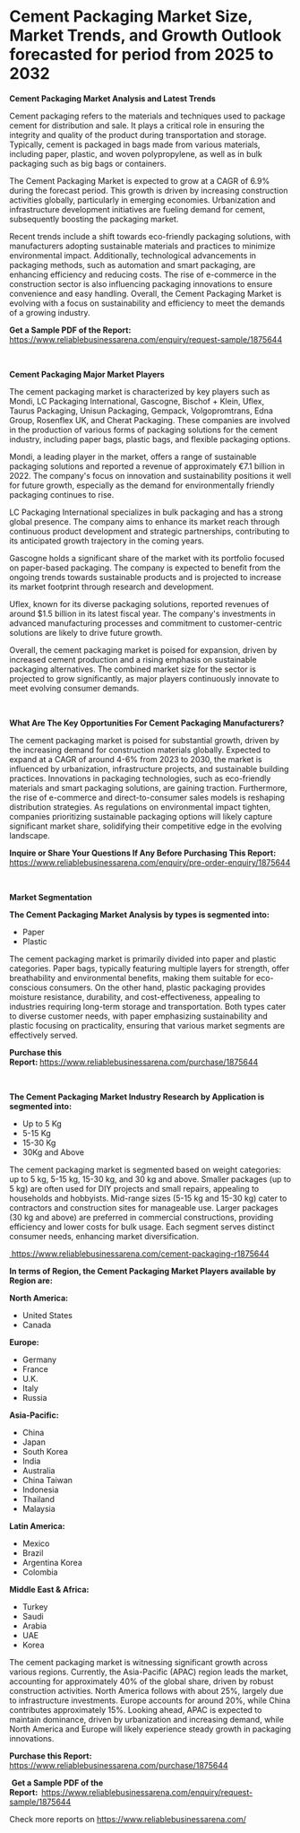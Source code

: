 <p><h1>Cement Packaging Market Size, Market Trends, and Growth Outlook forecasted for period from 2025 to 2032</h1></p><p><strong>Cement Packaging Market Analysis and Latest Trends</strong></p>
<p><p>Cement packaging refers to the materials and techniques used to package cement for distribution and sale. It plays a critical role in ensuring the integrity and quality of the product during transportation and storage. Typically, cement is packaged in bags made from various materials, including paper, plastic, and woven polypropylene, as well as in bulk packaging such as big bags or containers.</p><p>The Cement Packaging Market is expected to grow at a CAGR of 6.9% during the forecast period. This growth is driven by increasing construction activities globally, particularly in emerging economies. Urbanization and infrastructure development initiatives are fueling demand for cement, subsequently boosting the packaging market. </p><p>Recent trends include a shift towards eco-friendly packaging solutions, with manufacturers adopting sustainable materials and practices to minimize environmental impact. Additionally, technological advancements in packaging methods, such as automation and smart packaging, are enhancing efficiency and reducing costs. The rise of e-commerce in the construction sector is also influencing packaging innovations to ensure convenience and easy handling. Overall, the Cement Packaging Market is evolving with a focus on sustainability and efficiency to meet the demands of a growing industry.</p></p>
<p><strong>Get a Sample PDF of the Report:&nbsp;</strong> <a href="https://www.reliablebusinessarena.com/enquiry/request-sample/1875644?utm_campaign=1912&utm_medium=2&utm_source=Github&utm_content=ia&utm_term=30012025&utm_id=cement-packaging">https://www.reliablebusinessarena.com/enquiry/request-sample/1875644</a></p>
<p>&nbsp;</p>
<p><strong>Cement Packaging Major Market Players</strong></p>
<p><p>The cement packaging market is characterized by key players such as Mondi, LC Packaging International, Gascogne, Bischof + Klein, Uflex, Taurus Packaging, Unisun Packaging, Gempack, Volgopromtrans, Edna Group, Rosenflex UK, and Cherat Packaging. These companies are involved in the production of various forms of packaging solutions for the cement industry, including paper bags, plastic bags, and flexible packaging options.</p><p>Mondi, a leading player in the market, offers a range of sustainable packaging solutions and reported a revenue of approximately €7.1 billion in 2022. The company's focus on innovation and sustainability positions it well for future growth, especially as the demand for environmentally friendly packaging continues to rise.</p><p>LC Packaging International specializes in bulk packaging and has a strong global presence. The company aims to enhance its market reach through continuous product development and strategic partnerships, contributing to its anticipated growth trajectory in the coming years.</p><p>Gascogne holds a significant share of the market with its portfolio focused on paper-based packaging. The company is expected to benefit from the ongoing trends towards sustainable products and is projected to increase its market footprint through research and development.</p><p>Uflex, known for its diverse packaging solutions, reported revenues of around $1.5 billion in its latest fiscal year. The company's investments in advanced manufacturing processes and commitment to customer-centric solutions are likely to drive future growth.</p><p>Overall, the cement packaging market is poised for expansion, driven by increased cement production and a rising emphasis on sustainable packaging alternatives. The combined market size for the sector is projected to grow significantly, as major players continuously innovate to meet evolving consumer demands.</p></p>
<p>&nbsp;</p>
<p><strong>What Are The Key Opportunities For Cement Packaging Manufacturers?</strong></p>
<p><p>The cement packaging market is poised for substantial growth, driven by the increasing demand for construction materials globally. Expected to expand at a CAGR of around 4-6% from 2023 to 2030, the market is influenced by urbanization, infrastructure projects, and sustainable building practices. Innovations in packaging technologies, such as eco-friendly materials and smart packaging solutions, are gaining traction. Furthermore, the rise of e-commerce and direct-to-consumer sales models is reshaping distribution strategies. As regulations on environmental impact tighten, companies prioritizing sustainable packaging options will likely capture significant market share, solidifying their competitive edge in the evolving landscape.</p></p>
<p><strong>Inquire or Share Your Questions If Any Before Purchasing This Report:</strong> <a href="https://www.reliablebusinessarena.com/enquiry/pre-order-enquiry/1875644?utm_campaign=1912&utm_medium=2&utm_source=Github&utm_content=ia&utm_term=30012025&utm_id=cement-packaging">https://www.reliablebusinessarena.com/enquiry/pre-order-enquiry/1875644</a></p>
<p>&nbsp;</p>
<p><strong>Market Segmentation</strong></p>
<p><strong>The Cement Packaging Market Analysis by types is segmented into:</strong></p>
<p><ul><li>Paper</li><li>Plastic</li></ul></p>
<p><p>The cement packaging market is primarily divided into paper and plastic categories. Paper bags, typically featuring multiple layers for strength, offer breathability and environmental benefits, making them suitable for eco-conscious consumers. On the other hand, plastic packaging provides moisture resistance, durability, and cost-effectiveness, appealing to industries requiring long-term storage and transportation. Both types cater to diverse customer needs, with paper emphasizing sustainability and plastic focusing on practicality, ensuring that various market segments are effectively served.</p></p>
<p><strong>Purchase this Report:&nbsp;</strong><a href="https://www.reliablebusinessarena.com/purchase/1875644?utm_campaign=1912&utm_medium=2&utm_source=Github&utm_content=ia&utm_term=30012025&utm_id=cement-packaging">https://www.reliablebusinessarena.com/purchase/1875644</a></p>
<p>&nbsp;</p>
<p><strong>The Cement Packaging Market Industry Research by Application is segmented into:</strong></p>
<p><ul><li>Up to 5 Kg</li><li>5-15 Kg</li><li>15-30 Kg</li><li>30Kg and Above</li></ul></p>
<p><p>The cement packaging market is segmented based on weight categories: up to 5 kg, 5-15 kg, 15-30 kg, and 30 kg and above. Smaller packages (up to 5 kg) are often used for DIY projects and small repairs, appealing to households and hobbyists. Mid-range sizes (5-15 kg and 15-30 kg) cater to contractors and construction sites for manageable use. Larger packages (30 kg and above) are preferred in commercial constructions, providing efficiency and lower costs for bulk usage. Each segment serves distinct consumer needs, enhancing market diversification.</p></p>
<p><a href="https://www.reliablebusinessarena.com/cement-packaging-r1875644?utm_campaign=1912&utm_medium=2&utm_source=Github&utm_content=ia&utm_term=30012025&utm_id=cement-packaging">&nbsp;https://www.reliablebusinessarena.com/cement-packaging-r1875644</a></p>
<p><strong>In terms of Region, the Cement Packaging Market Players available by Region are:</strong></p>
<p>
    <p> <strong> North America: </strong>
        <ul>
            <li>United States</li>
            <li>Canada</li>
        </ul>
        </p> 
    <p> <strong> Europe: </strong>
        <ul>
            <li>Germany</li>
            <li>France</li>
            <li>U.K.</li>
            <li>Italy</li>
            <li>Russia</li>
        </ul>
        </p> 
    <p> <strong> Asia-Pacific: </strong>
        <ul>
            <li>China</li>
            <li>Japan</li>
            <li>South Korea</li>
            <li>India</li>
            <li>Australia</li>
            <li>China Taiwan</li>
            <li>Indonesia</li>
            <li>Thailand</li>
            <li>Malaysia</li>
        </ul>
        </p> 
    <p> <strong> Latin America: </strong>
        <ul>
            <li>Mexico</li>
            <li>Brazil</li>
            <li>Argentina Korea</li>
            <li>Colombia</li>
        </ul>
        </p> 
    <p> <strong> Middle East & Africa: </strong>
        <ul>
            <li>Turkey</li>
            <li>Saudi</li>
            <li>Arabia</li>
            <li>UAE</li>
            <li>Korea</li>
        </ul>
    </p>
    </p>
<p><p>The cement packaging market is witnessing significant growth across various regions. Currently, the Asia-Pacific (APAC) region leads the market, accounting for approximately 40% of the global share, driven by robust construction activities. North America follows with about 25%, largely due to infrastructure investments. Europe accounts for around 20%, while China contributes approximately 15%. Looking ahead, APAC is expected to maintain dominance, driven by urbanization and increasing demand, while North America and Europe will likely experience steady growth in packaging innovations.</p></p>
<p><strong>Purchase this Report: </strong><a href="https://www.reliablebusinessarena.com/purchase/1875644?utm_campaign=1912&utm_medium=2&utm_source=Github&utm_content=ia&utm_term=30012025&utm_id=cement-packaging">https://www.reliablebusinessarena.com/purchase/1875644</a></p>
<p>&nbsp;<strong>Get a Sample PDF of the Report:&nbsp;&nbsp;</strong><a href="https://www.reliablebusinessarena.com/enquiry/request-sample/1875644?utm_campaign=1912&utm_medium=2&utm_source=Github&utm_content=ia&utm_term=30012025&utm_id=cement-packaging">https://www.reliablebusinessarena.com/enquiry/request-sample/1875644</a></p>
<p><strong></strong></p>
<p>Check more reports on <a href="https://www.reliablebusinessarena.com/?utm_campaign=1912&utm_medium=2&utm_source=Github&utm_content=ia&utm_term=30012025&utm_id=cement-packaging">https://www.reliablebusinessarena.com/</a></p>